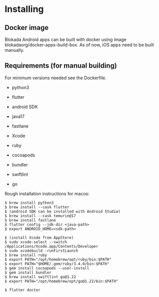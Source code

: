 # Installing

## Docker image

Blokada Android apps can be built with docker using image blokadaorg/docker-apps-build-box.
As of now, iOS apps need to be built manually.

## Requirements (for manual building)
For minimum versions needed see the Dockerfile.

- python3
- flutter
- android SDK
- java17
- fastlane

- Xcode
- ruby
- cocoapods
- bundler
- swiftlint
- go

Rough installation instructions for macos:

```
$ brew install python3
$ brew install --cask flutter
$ (android SDK can be installed with Android Studio)
$ brew install --cask temurin@17
$ brew install fastlane
$ flutter config --jdk-dir <java-path>
$ export ANDROID_HOME=<sdk-path>

$ (install Xcode from AppStore)
$ sudo xcode-select --switch /Applications/Xcode.app/Contents/Developer
$ sudo xcodebuild -runFirstLaunch
$ brew install ruby
$ export PATH="/opt/homebrew/opt/ruby/bin:$PATH"
$ export PATH="$HOME/.gem/ruby/3.4.0/bin:$PATH"
$ gem install cocoapods --user-install
$ gem install bundler
$ brew install swiftlint go@1.22
$ export PATH="/opt/homebrew/opt/go@1.22/bin:$PATH"

$ flutter doctor
```
